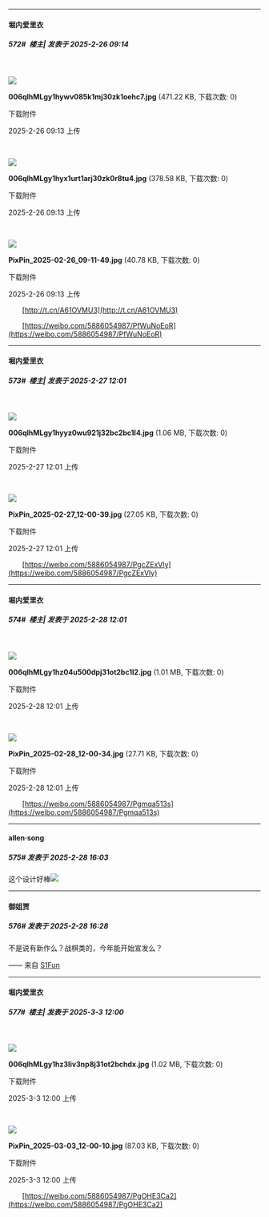 ﻿
*****

####  堀内爱里衣  
##### 572#         楼主| 发表于 2025-2-26 09:14

       

<img src="https://img.saraba1st.com/forum/202502/26/091351u4vk0kggakm04wvb.jpg" referrerpolicy="no-referrer">

<strong>006qlhMLgy1hywv085k1mj30zk1oehc7.jpg</strong> (471.22 KB, 下载次数: 0)

下载附件

2025-2-26 09:13 上传

       

<img src="https://img.saraba1st.com/forum/202502/26/091350l5477syjhcys00q4.jpg" referrerpolicy="no-referrer">

<strong>006qlhMLgy1hyx1urt1arj30zk0r8tu4.jpg</strong> (378.58 KB, 下载次数: 0)

下载附件

2025-2-26 09:13 上传

       

<img src="https://img.saraba1st.com/forum/202502/26/091352ye0hy77w266w66hh.jpg" referrerpolicy="no-referrer">

<strong>PixPin_2025-02-26_09-11-49.jpg</strong> (40.78 KB, 下载次数: 0)

下载附件

2025-2-26 09:13 上传

       [http://t.cn/A61OVMU3](http://t.cn/A61OVMU3)

       [https://weibo.com/5886054987/PfWuNoEoR](https://weibo.com/5886054987/PfWuNoEoR)


*****

####  堀内爱里衣  
##### 573#         楼主| 发表于 2025-2-27 12:01

       

<img src="https://img.saraba1st.com/forum/202502/27/120109qy7dcucuc2ikuqqu.jpg" referrerpolicy="no-referrer">

<strong>006qlhMLgy1hyyz0wu921j32bc2bc1l4.jpg</strong> (1.06 MB, 下载次数: 0)

下载附件

2025-2-27 12:01 上传

       

<img src="https://img.saraba1st.com/forum/202502/27/120108eus9nzjw9kbnlly7.jpg" referrerpolicy="no-referrer">

<strong>PixPin_2025-02-27_12-00-39.jpg</strong> (27.05 KB, 下载次数: 0)

下载附件

2025-2-27 12:01 上传

       [https://weibo.com/5886054987/PgcZExVly](https://weibo.com/5886054987/PgcZExVly)


*****

####  堀内爱里衣  
##### 574#         楼主| 发表于 2025-2-28 12:01

       

<img src="https://img.saraba1st.com/forum/202502/28/120109xbnjf7njsjukzztn.jpg" referrerpolicy="no-referrer">

<strong>006qlhMLgy1hz04u500dpj31ot2bc1l2.jpg</strong> (1.01 MB, 下载次数: 0)

下载附件

2025-2-28 12:01 上传

       

<img src="https://img.saraba1st.com/forum/202502/28/120109d3tst8wal8t22wql.jpg" referrerpolicy="no-referrer">

<strong>PixPin_2025-02-28_12-00-34.jpg</strong> (27.71 KB, 下载次数: 0)

下载附件

2025-2-28 12:01 上传

       [https://weibo.com/5886054987/Pgmqa513s](https://weibo.com/5886054987/Pgmqa513s)


*****

####  allen·song  
##### 575#       发表于 2025-2-28 16:03

这个设计好棒<img src="https://static.saraba1st.com/image/smiley/face2017/077.png" referrerpolicy="no-referrer">


*****

####  御姐贾  
##### 576#       发表于 2025-2-28 16:28

不是说有新作么？战棋类的，今年能开始宣发么？

—— 来自 [S1Fun](https://s1fun.koalcat.com)


*****

####  堀内爱里衣  
##### 577#         楼主| 发表于 2025-3-3 12:00

       

<img src="https://img.saraba1st.com/forum/202503/03/120034bcildigfx52cibb1.jpg" referrerpolicy="no-referrer">

<strong>006qlhMLgy1hz3liv3np8j31ot2bchdx.jpg</strong> (1.02 MB, 下载次数: 0)

下载附件

2025-3-3 12:00 上传

       

<img src="https://img.saraba1st.com/forum/202503/03/120035cbirz7bujinpi6tp.jpg" referrerpolicy="no-referrer">

<strong>PixPin_2025-03-03_12-00-10.jpg</strong> (87.03 KB, 下载次数: 0)

下载附件

2025-3-3 12:00 上传

       [https://weibo.com/5886054987/PgOHE3Ca2](https://weibo.com/5886054987/PgOHE3Ca2)

